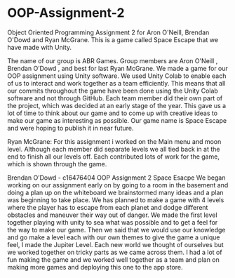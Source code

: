 # OOP-Assignment-2
Object Oriented Programming Assignment 2 for Aron O'Neill, Brendan O'Dowd and Ryan McGrane. This is a game called Space Escape that we have made with Unity.


The name of our group is ABR Games. Group members are Aron O'Neill , Brendan O’Dowd , and best for last Ryan McGrane. We made a game for our OOP assignment using Unity software. We used Unity Colab to enable each of us to interact and work together as a team efficiently. This means that all our commits throughout the game have been done using the Unity Colab software and not through GitHub. Each team member did their own part of the project, which was decided at an early stage of the year. This gave us a lot of time to think about our game and to come up with creative ideas to make our game as interesting as possible. Our game name is Space Escape and were hoping to publish it in near future.

Ryan McGrane: For this assignment i worked on the Main menu and moon level. Although each member did separate levels we all tied back in at the end to finish all our levels off. Each contributed lots of work for the game, which is shown through the game.

Brendan O’Dowd - c16476404 
OOP Assignment 2
Space Esacpe
We began working on our assignment early on by going to a room in the basement and doing a plan up on the whiteboard we brainstormed many ideas and a plan was beginning to take place. We has planned to make a game with 4 levels where the player has to escape from each planet and dodge different obstacles and maneuver their way out of danger. We made the first level together playing with unity to sea what was possible and to get a feel for the way to make our game. Then we said that we would use our knowledge and go make a level each with our own themes to give the game a unique feel, I made the Jupiter Level. Each new world we thought of ourselves but we worked together on tricky parts as we came across them. I had a lot of fun making the game and we worked well together as a team and plan on making more games and deploying this one to the app store.
